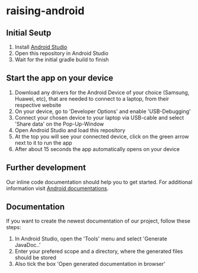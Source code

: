 # raising-android

## Initial Seutp

1. Install [Android Studio](https://developer.android.com/studio)
1. Open this repository in Android Studio
1. Wait for the initial gradle build to finish


## Start the app on your device
1. Download any drivers for the Android Device of your choice (Samsung, Huawei, etc), that are needed to connect to a laptop, from their respective website
1. On your device, go to 'Developer Options' and enable 'USB-Debugging'
1. Connect your chosen device to your laptop via USB-cable and select 'Share data' on the Pop-Up-Window
1. Open Android Studio and load this repository
1. At the top you will see your connected device, click on the green arrow next to it to run the app
1. After about 15 seconds the app automatically opens on your device

## Further development

Our inline code documentation should help you to get started.
For additional information visit [Android documentations](https://developer.android.com/docs).

## Documentation

If you want to create the newest documentation of our project, follow these steps:
1. In Android Studio, open the 'Tools' menu and select 'Generate JavaDoc..'
1. Enter your prefered scope and a directory, where the generated files should be stored
1. Also tick the box 'Open generated documentation in browser'

